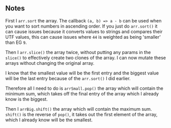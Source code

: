 ## Notes
First I `arr.sort` the array. The callback `(a, b) => a - b` can be used when you want to sort numbers in ascending order. If you just do `arr.sort()` it can cause issues because it converts values to strings and compares their UTF values, this can cause issues where `44` is weighted as being 'smaller' than EG `9`.

Then I `arr.slice()` the array twice, without putting any params in the `slice()` to effectively create two clones of the array. I can now mutate these arrays without changing the original array.

I know that the smallest value will be the first entry and the biggest value will be the last entry because of the `arr.sort()` I did earlier.

Therefore all I need to do is `arrSmall.pop()` the array which will contain the minimum sum, which takes off the final entry of the array which I already know is the biggest.

Then I `arrBig.shift()` the array which will contain the maximum sum. `shift()` is the reverse of `pop()`, it takes out the first element of the array, which I already know will be the smallest.